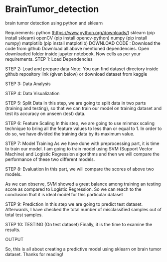 # BrainTumor_detection
brain tumor detection using python and sklearn

Requirements:
python (https://www.python.org/downloads/)
sklearn (pip install sklearn)
openCV (pip install opencv-python)
numpy (pip install numpy)
matplotlib (pip install matplotlib)
DOWNLOAD CODE :
Download the code from github
Download all above mentioned dependencies.
Open downloaded folder inside jupyter notebook.
Now cells as per your requirements.
STEP 1: Load Dependencies

STEP 2: Load and prepare data
Note: You can find dataset directory inside github repository link (given below) or download dataset from kaggle



STEP 3: Data Analysis


STEP 4: Data Visualization


STEP 5: Split Data
In this step, we are going to split data in two parts (training and testing), so that we can train our model on training dataset and test its accuracy on unseen (test) data.



STEP 6: Feature Scaling
In this step, we are going to use minmax scaling technique to bring all the feature values to less than or equal to 1. In order to do so, we have divided the training data by its maximum value.


STEP 7: Model Training
As we have done with preprocessing part, it is time to train our model. I am going to train model using SVM (Support Vector Machine) and Logistic Regression algorithms and then we will compare the performance of these two different models.



STEP 8: Evaluation
In this part, we will compare the scores of above two models.



As we can observe, SVM showed a great balance among training an testing score as compared to Logistic Regression. So we can reach to the conclusion that it is ideal model for this particular dataset

STEP 9: Prediction
In this step we are going to predict test dataset. Afterwards, I have checked the total number of misclassified samples out of total test samples.



STEP 10: TESTING (On test dataset)
Finally, it is the time to examine the results.



OUTPUT


So, this is all about creating a predictive model using sklearn on brain tumor dataset. Thanks for reading!
